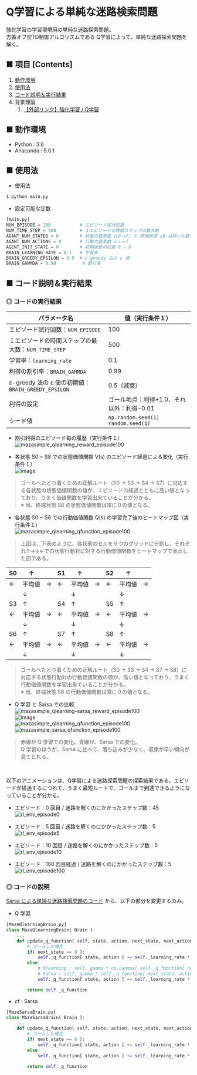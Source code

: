 # Q学習による単純な迷路検索問題
強化学習の学習環境用の単純な迷路探索問題。<br>
方策オフ型TD制御アルゴリズムである Q学習によって、単純な迷路探索問題を解く。<br>

## ■ 項目 [Contents]
1. [動作環境](#動作環境)
1. [使用法](#使用法)
1. [コード説明＆実行結果](#コード説明＆実行結果)
1. 背景理論
    1. [【外部リンク】強化学習 / Q学習](https://github.com/Yagami360/My_NoteBook/blob/master/%E6%83%85%E5%A0%B1%E5%B7%A5%E5%AD%A6/%E6%83%85%E5%A0%B1%E5%B7%A5%E5%AD%A6_%E6%A9%9F%E6%A2%B0%E5%AD%A6%E7%BF%92_%E5%BC%B7%E5%8C%96%E5%AD%A6%E7%BF%92.md#Q%E5%AD%A6%E7%BF%92)


## ■ 動作環境

- Python : 3.6
- Anaconda : 5.0.1

## ■ 使用法

- 使用法
```
$ python main.py
```

- 設定可能な定数
```python
[main.py]
NUM_EPISODE = 100           # エピソード試行回数
NUM_TIME_STEP = 500         # １エピソードの時間ステップの最大数
AGANT_NUM_STATES = 8        # 状態の要素数（s0~s7）※ 終端状態 s8 は除いた数
AGANT_NUM_ACTIONS = 4       # 行動の要素数（↑↓→←）
AGENT_INIT_STATE = 0        # 初期状態の位置 0 ~ 8
BRAIN_LEARNING_RATE = 0.1   # 学習率
BRAIN_GREEDY_EPSILON = 0.5  # ε-greedy 法の ε 値
BRAIN_GAMMDA = 0.99          # 割引率
```

<a id="コード説明＆実行結果"></a>

## ■ コード説明＆実行結果

### ◎ コードの実行結果

|パラメータ名|値（実行条件１）|
|---|---|
|エピソード試行回数：`NUM_EPISODE`|100|
|１エピソードの時間ステップの最大数：`NUM_TIME_STEP`|500|
|学習率：`learning_rate`|0.1|
|利得の割引率：`BRAIN_GAMMDA`|0.99|
|ε-greedy 法の ε 値の初期値：`BRAIN_GREEDY_EPSILON`|0.5（減衰）|
|利得の設定|ゴール地点：利得+1.0、それ以外：利得-0.01|
|シード値|`np.random.seed(1)`<br>`random.seed(1)`|←|

- 割引利得のエピソード毎の履歴（実行条件１）
![mazasimple_qlearning_reward_episode100](https://user-images.githubusercontent.com/25688193/53015127-9e288700-348d-11e9-9abb-0adc663cb1d4.png)<br>

- 各状態 S0 ~ S8 での状態価値関数 V(s) のエピソード経過による変化（実行条件１）<br>
![image](https://user-images.githubusercontent.com/25688193/53015105-8e10a780-348d-11e9-8a08-81be2b5a05f0.png)<br>
> ゴールへたどり着くための正解ルート（S0 → S3 → S4 → S7）に対応する各状態の状態価値関数の値が、エピソードの経過とともに高い値となっており、うまく価値関数を学習出来ていることが分かる。<br>
> ※ 尚、終端状態 S8 の状態価値関数は常に０の値となる。<br>

- 各状態 S0 ~ S8 での行動価値関数 Q(s) の学習完了後のヒートマップ図（実行条件１）<br>
![mazasimple_qlearning_qfunction_episode100](https://user-images.githubusercontent.com/25688193/53062093-02d1f900-3503-11e9-989f-875de6ad1fbb.png)<br>
> 上図は、下表のように、各状態のセルを９つのグリッドに分割し、それぞれ↑→↓←での状態行動対に対する行動価値関数をヒートマップで表示した図である。

|S0|↑||S1|↑||S2|↑||
|---|---|---|---|---|---|---|---|---|
|←|平均値|→|←|平均値|→|←|平均値|→|
||↓|||↓|||↓||
|S3|↑||S4|↑||S5|↑||
|←|平均値|→|←|平均値|→|←|平均値|→|
||↓|||↓|||↓||
|S6|↑||S7|↑||S8|↑||
|←|平均値|→|←|平均値|→|←|平均値|→|
||↓|||↓|||↓||

> ゴールへたどり着くための正解ルート（S0 → S3 → S4 → S7 → S8）に対応する状態行動対の行動価値関数の値が、高い値となっており、うまく行動価値関数を学習出来ていることが分かる。<br>
> ※ 尚、終端状態 S8 の行動価値関数は常に０の値となる。<br>

- Q 学習 と Sarsa での比較<br>
![mazasimple_qlearning-sarsa_reward_episode100](https://user-images.githubusercontent.com/25688193/53014847-fe6af900-348c-11e9-84cf-c46694d61daa.png)<br>
![image](https://user-images.githubusercontent.com/25688193/53014893-278b8980-348d-11e9-9ec9-ae9cb994deee.png)<br>
![mazasimple_qlearning_qfunction_episode100](https://user-images.githubusercontent.com/25688193/53062204-59d7ce00-3503-11e9-9f98-6169336b9552.png)<br>
![mazasimple_sarsa_qfunction_episode100](https://user-images.githubusercontent.com/25688193/53062205-5b08fb00-3503-11e9-91fc-06906c57e5aa.png)<br>

> 赤線が Q 学習での変化。青線が、Sarsa での変化。<br>
> Q 学習のほうが、Sarsa に比べて、落ち込みが少なく、収束が早い傾向が見てとれる。<br>

<br>

以下のアニメーションは、Q学習による迷路探索問題の探索結果である。エピソードが経過するにつれて、うまく最短ルートで、ゴールまで到達できるようになっていることが分かる。<br>

- エピソード：0 回目 / 迷路を解くのにかかったステップ数：45<br>
![rl_env_episode0](https://user-images.githubusercontent.com/25688193/53061973-98b95400-3502-11e9-9ae2-9c005ed9bf88.gif)<br>

- エピソード：5 回目 / 迷路を解くのにかかったステップ数：5<br>
![rl_env_episode5](https://user-images.githubusercontent.com/25688193/53061974-98b95400-3502-11e9-8f21-ed80532218c0.gif)<br>

- エピソード：10 回目 / 迷路を解くのにかかったステップ数：5<br>
![rl_env_episode10](https://user-images.githubusercontent.com/25688193/53061972-9820bd80-3502-11e9-8822-d62570e7d9a6.gif)<br>

- エピソード：100 回目経過 / 迷路を解くのにかかったステップ数：5
![rl_env_episode100](https://user-images.githubusercontent.com/25688193/53062044-d6b67800-3502-11e9-9c57-5e98214069a5.gif)<br>


### ◎ コードの説明
[Sarsa による単純な迷路検索問題のコード](https://github.com/Yagami360/ReinforcementLearning_Exercises/tree/master/MazeSimple_Sarsa) から、以下の部分を変更するのみ。<br>

- Q 学習
```python
[MazeQlearningBrain.py]
class MazeQlearningBrain( Brain ):
    ...
    def update_q_function( self, state, action, next_state, next_action, reword ):
        # ゴールした場合
        if( next_state == 8 ):
            self._q_function[ state, action ] += self._learning_rate * ( reword - self._q_function[ state, action ] )
        else:
            # Qlearning : self._gamma * np.nanmax( self._q_function[ next_state, : ] )
            # Sarsa : self._gamma * self._q_function[ next_state, action ]
            self._q_function[ state, action ] += self._learning_rate * ( reword + self._gamma * np.nanmax( self._q_function[ next_state, : ] ) - self._q_function[ state, action ] )

        return self._q_function
```

- cf : Sarsa
```python
[MazeSarsaBrain.py]
class MazeSarsaBrain( Brain ):
    ...
    def update_q_function( self, state, action, next_state, next_action, reword ):
        # ゴールした場合
        if( next_state == 8 ):
            self._q_function[ state, action ] += self._learning_rate * ( reword - self._q_function[ state, action ] )
        else:
            self._q_function[ state, action ] += self._learning_rate * ( reword + self._gamma * self._q_function[ next_state, next_action ] - self._q_function[ state, action ] )

        return self._q_function
```